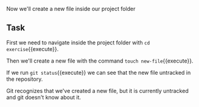 Now we'll create a new file inside our project folder

## Task

First we need to navigate inside the project folder with `cd exercise`{{execute}}.

Then we'll create a new file with the command `touch new-file`{{execute}}.

If we run `git status`{{execute}} we can see that the new file untracked in the repository.

Git recognizes that we've created a new file, but it is currently untracked and git doesn't know about it.

